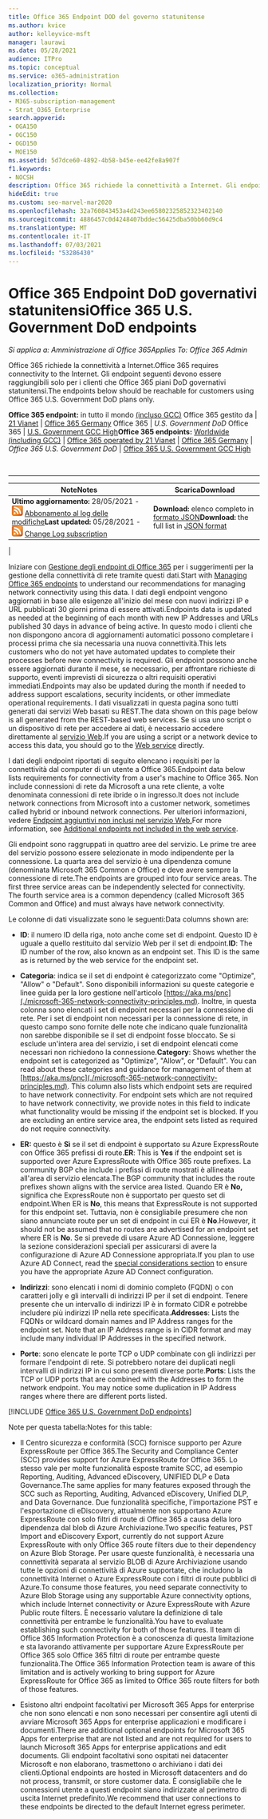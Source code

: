 ```yaml
---
title: Office 365 Endpoint DOD del governo statunitense
ms.author: kvice
author: kelleyvice-msft
manager: laurawi
ms.date: 05/28/2021
audience: ITPro
ms.topic: conceptual
ms.service: o365-administration
localization_priority: Normal
ms.collection:
- M365-subscription-management
- Strat_O365_Enterprise
search.appverid:
- OGA150
- OGC150
- OGD150
- MOE150
ms.assetid: 5d7dce60-4892-4b58-b45e-ee42fe8a907f
f1.keywords:
- NOCSH
description: Office 365 richiede la connettività a Internet. Gli endpoint seguenti devono essere raggiungibili solo per i clienti che Office 365 piani DoD governativi statunitensi.
hideEdit: true
ms.custom: seo-marvel-mar2020
ms.openlocfilehash: 32a760843453a4d243ee65802325852323402140
ms.sourcegitcommit: 4886457c0d4248407bddec56425dba50bb60d9c4
ms.translationtype: MT
ms.contentlocale: it-IT
ms.lasthandoff: 07/03/2021
ms.locfileid: "53286430"
---
```

# <a name="office-365-us-government-dod-endpoints"></a><span data-ttu-id="065d4-104">Office 365 Endpoint DoD governativi statunitensi</span><span class="sxs-lookup"><span data-stu-id="065d4-104">Office 365 U.S. Government DoD endpoints</span></span>

<span data-ttu-id="065d4-105">*Si applica a: Amministrazione di Office 365*</span><span class="sxs-lookup"><span data-stu-id="065d4-105">*Applies To: Office 365 Admin*</span></span>

<span data-ttu-id="065d4-106">Office 365 richiede la connettività a Internet.</span><span class="sxs-lookup"><span data-stu-id="065d4-106">Office 365 requires connectivity to the Internet.</span></span> <span data-ttu-id="065d4-107">Gli endpoint seguenti devono essere raggiungibili solo per i clienti che Office 365 piani DoD governativi statunitensi.</span><span class="sxs-lookup"><span data-stu-id="065d4-107">The endpoints below should be reachable for customers using Office 365 U.S. Government DoD plans only.</span></span>
  
<span data-ttu-id="065d4-108">**Office 365 endpoint:** in tutto il mondo [(incluso GCC)](urls-and-ip-address-ranges.md) Office 365 gestito da \| [21 Vianet](urls-and-ip-address-ranges-21vianet.md) \| [Office 365 Germany](microsoft-365-germany-endpoints.md) Office 365 \| *U.S. Government DoD* Office 365 \| [U.S. Government GCC High](microsoft-365-u-s-government-gcc-high-endpoints.md)</span><span class="sxs-lookup"><span data-stu-id="065d4-108">**Office 365 endpoints:** [Worldwide (including GCC)](urls-and-ip-address-ranges.md) \| [Office 365 operated by 21 Vianet](urls-and-ip-address-ranges-21vianet.md) \| [Office 365 Germany](microsoft-365-germany-endpoints.md) \| *Office 365 U.S. Government DoD* \| [Office 365 U.S. Government GCC High](microsoft-365-u-s-government-gcc-high-endpoints.md)</span></span>

<br>

****

|<span data-ttu-id="065d4-109">Note</span><span class="sxs-lookup"><span data-stu-id="065d4-109">Notes</span></span>|<span data-ttu-id="065d4-110">Scarica</span><span class="sxs-lookup"><span data-stu-id="065d4-110">Download</span></span>|
|---|---|
|<span data-ttu-id="065d4-111">**Ultimo aggiornamento:** 28/05/2021 - ![RSS](../media/5dc6bb29-25db-4f44-9580-77c735492c4b.png) [Abbonamento al log delle modifiche](https://endpoints.office.com/version/USGOVDoD?allversions=true&format=rss&clientrequestid=b10c5ed1-bad1-445f-b386-b919946339a7)</span><span class="sxs-lookup"><span data-stu-id="065d4-111">**Last updated:** 05/28/2021 - ![RSS](../media/5dc6bb29-25db-4f44-9580-77c735492c4b.png) [Change Log subscription](https://endpoints.office.com/version/USGOVDoD?allversions=true&format=rss&clientrequestid=b10c5ed1-bad1-445f-b386-b919946339a7)</span></span>|<span data-ttu-id="065d4-112">**Download:** elenco completo in [formato JSON](https://endpoints.office.com/endpoints/USGOVDoD?clientrequestid=b10c5ed1-bad1-445f-b386-b919946339a7)</span><span class="sxs-lookup"><span data-stu-id="065d4-112">**Download:** the full list in [JSON format](https://endpoints.office.com/endpoints/USGOVDoD?clientrequestid=b10c5ed1-bad1-445f-b386-b919946339a7)</span></span>|
|

<span data-ttu-id="065d4-113">Iniziare con [Gestione degli endpoint di Office 365](managing-office-365-endpoints.md) per i suggerimenti per la gestione della connettività di rete tramite questi dati.</span><span class="sxs-lookup"><span data-stu-id="065d4-113">Start with [Managing Office 365 endpoints](managing-office-365-endpoints.md) to understand our recommendations for managing network connectivity using this data.</span></span> <span data-ttu-id="065d4-114">I dati degli endpoint vengono aggiornati in base alle esigenze all'inizio del mese con nuovi indirizzi IP e URL pubblicati 30 giorni prima di essere attivati.</span><span class="sxs-lookup"><span data-stu-id="065d4-114">Endpoints data is updated as needed at the beginning of each month with new IP Addresses and URLs published 30 days in advance of being active.</span></span> <span data-ttu-id="065d4-115">In questo modo i clienti che non dispongono ancora di aggiornamenti automatici possono completare i processi prima che sia necessaria una nuova connettività.</span><span class="sxs-lookup"><span data-stu-id="065d4-115">This lets customers who do not yet have automated updates to complete their processes before new connectivity is required.</span></span> <span data-ttu-id="065d4-116">Gli endpoint possono anche essere aggiornati durante il mese, se necessario, per affrontare richieste di supporto, eventi imprevisti di sicurezza o altri requisiti operativi immediati.</span><span class="sxs-lookup"><span data-stu-id="065d4-116">Endpoints may also be updated during the month if needed to address support escalations, security incidents, or other immediate operational requirements.</span></span> <span data-ttu-id="065d4-117">I dati visualizzati in questa pagina sono tutti generati dai servizi Web basati su REST.</span><span class="sxs-lookup"><span data-stu-id="065d4-117">The data shown on this page below is all generated from the REST-based web services.</span></span> <span data-ttu-id="065d4-118">Se si usa uno script o un dispositivo di rete per accedere ai dati, è necessario accedere direttamente al [servizio Web](microsoft-365-ip-web-service.md).</span><span class="sxs-lookup"><span data-stu-id="065d4-118">If you are using a script or a network device to access this data, you should go to the [Web service](microsoft-365-ip-web-service.md) directly.</span></span>

<span data-ttu-id="065d4-119">I dati degli endpoint riportati di seguito elencano i requisiti per la connettività dal computer di un utente a Office 365.</span><span class="sxs-lookup"><span data-stu-id="065d4-119">Endpoint data below lists requirements for connectivity from a user's machine to Office 365.</span></span> <span data-ttu-id="065d4-120">Non include connessioni di rete da Microsoft a una rete cliente, a volte denominata connessioni di rete ibride o in ingresso.</span><span class="sxs-lookup"><span data-stu-id="065d4-120">It does not include network connections from Microsoft into a customer network, sometimes called hybrid or inbound network connections.</span></span> <span data-ttu-id="065d4-121">Per ulteriori informazioni, vedere [Endpoint aggiuntivi non inclusi nel servizio Web.](additional-office365-ip-addresses-and-urls.md)</span><span class="sxs-lookup"><span data-stu-id="065d4-121">For more information, see [Additional endpoints not included in the web service](additional-office365-ip-addresses-and-urls.md).</span></span>

<span data-ttu-id="065d4-p105">Gli endpoint sono raggruppati in quattro aree del servizio. Le prime tre aree del servizio possono essere selezionate in modo indipendente per la connessione. La quarta area del servizio è una dipendenza comune (denominata Microsoft 365 Common e Office) e deve avere sempre la connessione di rete.</span><span class="sxs-lookup"><span data-stu-id="065d4-p105">The endpoints are grouped into four service areas. The first three service areas can be independently selected for connectivity. The fourth service area is a common dependency (called Microsoft 365 Common and Office) and must always have network connectivity.</span></span>

<span data-ttu-id="065d4-125">Le colonne di dati visualizzate sono le seguenti:</span><span class="sxs-lookup"><span data-stu-id="065d4-125">Data columns shown are:</span></span>

- <span data-ttu-id="065d4-p106">**ID**: il numero ID della riga, noto anche come set di endpoint. Questo ID è uguale a quello restituito dal servizio Web per il set di endpoint.</span><span class="sxs-lookup"><span data-stu-id="065d4-p106">**ID**: The ID number of the row, also known as an endpoint set. This ID is the same as is returned by the web service for the endpoint set.</span></span>

- <span data-ttu-id="065d4-p107">**Categoria**: indica se il set di endpoint è categorizzato come "Optimize", "Allow" o "Default". Sono disponibili informazioni su queste categorie e linee guida per la loro gestione nell'articolo [https://aka.ms/pnc](./microsoft-365-network-connectivity-principles.md). Inoltre, in questa colonna sono elencati i set di endpoint necessari per la connessione di rete. Per i set di endpoint non necessari per la connessione di rete, in questo campo sono fornite delle note che indicano quale funzionalità non sarebbe disponibile se il set di endpoint fosse bloccato. Se si esclude un'intera area del servizio, i set di endpoint elencati come necessari non richiedono la connessione.</span><span class="sxs-lookup"><span data-stu-id="065d4-p107">**Category**: Shows whether the endpoint set is categorized as "Optimize", "Allow", or "Default". You can read about these categories and guidance for management of them at [https://aka.ms/pnc](./microsoft-365-network-connectivity-principles.md). This column also lists which endpoint sets are required to have network connectivity. For endpoint sets which are not required to have network connectivity, we provide notes in this field to indicate what functionality would be missing if the endpoint set is blocked. If you are excluding an entire service area, the endpoint sets listed as required do not require connectivity.</span></span>

- <span data-ttu-id="065d4-133">**ER:** questo è **Sì** se il set di endpoint è supportato su Azure ExpressRoute con Office 365 prefissi di route.</span><span class="sxs-lookup"><span data-stu-id="065d4-133">**ER**: This is **Yes** if the endpoint set is supported over Azure ExpressRoute with Office 365 route prefixes.</span></span> <span data-ttu-id="065d4-134">La community BGP che include i prefissi di route mostrati è allineata all'area di servizio elencata.</span><span class="sxs-lookup"><span data-stu-id="065d4-134">The BGP community that includes the route prefixes shown aligns with the service area listed.</span></span> <span data-ttu-id="065d4-135">Quando ER è **No,** significa che ExpressRoute non è supportato per questo set di endpoint.</span><span class="sxs-lookup"><span data-stu-id="065d4-135">When ER is **No**, this means that ExpressRoute is not supported for this endpoint set.</span></span> <span data-ttu-id="065d4-136">Tuttavia, non è consigliabile presumere che non siano annunciate route per un set di endpoint in cui ER è **No**.</span><span class="sxs-lookup"><span data-stu-id="065d4-136">However, it should not be assumed that no routes are advertised for an endpoint set where ER is **No**.</span></span> <span data-ttu-id="065d4-137">Se si prevede di usare Azure AD [](/azure/active-directory/hybrid/reference-connect-instances#microsoft-azure-government) Connessione, leggere la sezione considerazioni speciali per assicurarsi di avere la configurazione di Azure AD Connessione appropriata.</span><span class="sxs-lookup"><span data-stu-id="065d4-137">If you plan to use Azure AD Connect, read the [special considerations section](/azure/active-directory/hybrid/reference-connect-instances#microsoft-azure-government) to ensure you have the appropriate Azure AD Connect configuration.</span></span>

- <span data-ttu-id="065d4-p109">**Indirizzi**: sono elencati i nomi di dominio completo (FQDN) o con caratteri jolly e gli intervalli di indirizzi IP per il set di endpoint. Tenere presente che un intervallo di indirizzi IP è in formato CIDR e potrebbe includere più indirizzi IP nella rete specificata.</span><span class="sxs-lookup"><span data-stu-id="065d4-p109">**Addresses**: Lists the FQDNs or wildcard domain names and IP Address ranges for the endpoint set. Note that an IP Address range is in CIDR format and may include many individual IP Addresses in the specified network.</span></span>

- <span data-ttu-id="065d4-p110">**Porte**: sono elencate le porte TCP o UDP combinate con gli indirizzi per formare l'endpoint di rete. Si potrebbero notare dei duplicati negli intervalli di indirizzi IP in cui sono presenti diverse porte.</span><span class="sxs-lookup"><span data-stu-id="065d4-p110">**Ports**: Lists the TCP or UDP ports that are combined with the Addresses to form the network endpoint. You may notice some duplication in IP Address ranges where there are different ports listed.</span></span>

[!INCLUDE [Office 365 U.S. Government DoD endpoints](../includes/office-365-u.s.-government-dod-endpoints.md)]
  
<span data-ttu-id="065d4-142">Note per questa tabella:</span><span class="sxs-lookup"><span data-stu-id="065d4-142">Notes for this table:</span></span>

- <span data-ttu-id="065d4-143">Il Centro sicurezza e conformità (SCC) fornisce supporto per Azure ExpressRoute per Office 365.</span><span class="sxs-lookup"><span data-stu-id="065d4-143">The Security and Compliance Center (SCC) provides support for Azure ExpressRoute for Office 365.</span></span> <span data-ttu-id="065d4-144">Lo stesso vale per molte funzionalità esposte tramite SCC, ad esempio Reporting, Auditing, Advanced eDiscovery, UNIFIED DLP e Data Governance.</span><span class="sxs-lookup"><span data-stu-id="065d4-144">The same applies for many features exposed through the SCC such as Reporting, Auditing, Advanced eDiscovery, Unified DLP, and Data Governance.</span></span> <span data-ttu-id="065d4-145">Due funzionalità specifiche, l'importazione PST e l'esportazione di eDiscovery, attualmente non supportano Azure ExpressRoute con solo filtri di route di Office 365 a causa della loro dipendenza dal blob di Azure Archiviazione.</span><span class="sxs-lookup"><span data-stu-id="065d4-145">Two specific features, PST Import and eDiscovery Export, currently do not support Azure ExpressRoute with only Office 365 route filters due to their dependency on Azure Blob Storage.</span></span> <span data-ttu-id="065d4-146">Per usare queste funzionalità, è necessaria una connettività separata al servizio BLOB di Azure Archiviazione usando tutte le opzioni di connettività di Azure supportate, che includono la connettività Internet o Azure ExpressRoute con i filtri di route pubblici di Azure.</span><span class="sxs-lookup"><span data-stu-id="065d4-146">To consume those features, you need separate connectivity to Azure Blob Storage using any supportable Azure connectivity options, which include Internet connectivity or Azure ExpressRoute with Azure Public route filters.</span></span> <span data-ttu-id="065d4-147">È necessario valutare la definizione di tale connettività per entrambe le funzionalità.</span><span class="sxs-lookup"><span data-stu-id="065d4-147">You have to evaluate establishing such connectivity for both of those features.</span></span> <span data-ttu-id="065d4-148">Il team di Office 365 Information Protection è a conoscenza di questa limitazione e sta lavorando attivamente per supportare Azure ExpressRoute per Office 365 solo Office 365 filtri di route per entrambe queste funzionalità.</span><span class="sxs-lookup"><span data-stu-id="065d4-148">The Office 365 Information Protection team is aware of this limitation and is actively working to bring support for Azure ExpressRoute for Office 365 as limited to Office 365 route filters for both of those features.</span></span>

- <span data-ttu-id="065d4-149">Esistono altri endpoint facoltativi per Microsoft 365 Apps for enterprise che non sono elencati e non sono necessari per consentire agli utenti di avviare Microsoft 365 Apps for enterprise applicazioni e modificare i documenti.</span><span class="sxs-lookup"><span data-stu-id="065d4-149">There are additional optional endpoints for Microsoft 365 Apps for enterprise that are not listed and are not required for users to launch Microsoft 365 Apps for enterprise applications and edit documents.</span></span> <span data-ttu-id="065d4-150">Gli endpoint facoltativi sono ospitati nei datacenter Microsoft e non elaborano, trasmettono o archiviano i dati dei clienti.</span><span class="sxs-lookup"><span data-stu-id="065d4-150">Optional endpoints are hosted in Microsoft datacenters and do not process, transmit, or store customer data.</span></span> <span data-ttu-id="065d4-151">È consigliabile che le connessioni utente a questi endpoint siano indirizzate al perimetro di uscita Internet predefinito.</span><span class="sxs-lookup"><span data-stu-id="065d4-151">We recommend that user connections to these endpoints be directed to the default Internet egress perimeter.</span></span>
